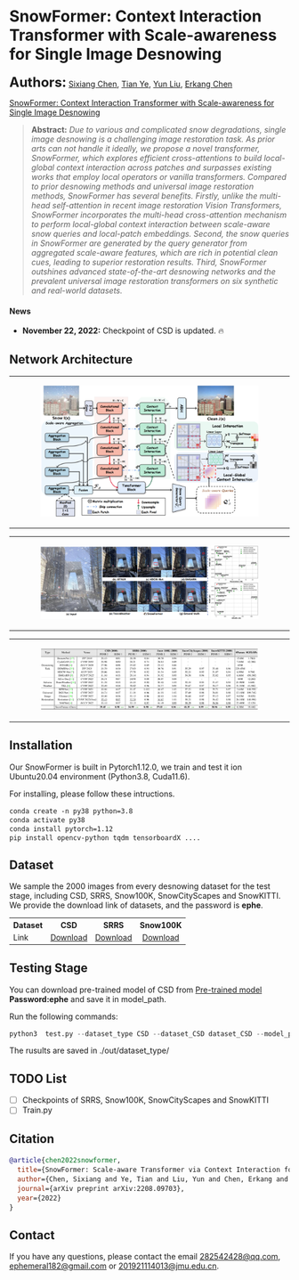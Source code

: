 # SnowFormer: Context Interaction Transformer with Scale-awareness for Single Image Desnowing
**<font size=5>Authors:</font>** [Sixiang Chen](https://scholar.google.com/citations?hl=zh-CN&user=EtljKSgAAAAJ), [Tian Ye](https://scholar.google.com/citations?user=1sGXZ-wAAAAJ&hl=zh-CN), [Yun Liu](http://ai.swu.edu.cn/info/1071/1804.htm), [Erkang Chen](https://scholar.google.com/citations?user=hWo1RTsAAAAJ&hl=zh-CN)

[SnowFormer: Context Interaction Transformer with Scale-awareness for Single Image Desnowing](https://arxiv.org/abs/2208.09703)

> **Abstract:** *Due to various and complicated snow degradations, single image desnowing is a challenging image restoration task. As prior arts can not handle it ideally, we propose a novel transformer, SnowFormer, which explores efficient cross-attentions to build local-global context interaction across patches and surpasses existing works that employ local operators or vanilla transformers. Compared to prior desnowing methods and universal image restoration methods, SnowFormer has several benefits. Firstly, unlike the multi-head self-attention in recent image restoration Vision Transformers, SnowFormer incorporates the multi-head cross-attention mechanism to perform local-global context interaction between scale-aware snow queries and local-patch embeddings. Second, the snow queries in SnowFormer are generated by the query generator from aggregated scale-aware features, which are rich in potential clean cues, leading to superior restoration results. Third, SnowFormer outshines advanced state-of-the-art desnowing networks and the prevalent universal image restoration transformers on six synthetic and real-world datasets.*

#### News
- **November 22, 2022:** Checkpoint of CSD is updated. :fire:
## Network Architecture
<table>
  <tr>
    <td><p align='center'>
    <img src="https://github.com/Ephemeral182/SnowFormer/blob/master/image/2.png#pic_center" width="80%" ></img></td>

</table>

<table>
  <tr>
    <td><p align='center'>
    <img src="https://github.com/Ephemeral182/SnowFormer/blob/master/image/1.png#pic_center" width="80%" ></img></td>

</table>

<table>
  <tr>
    <td><p align='center'>
    <img src="https://github.com/Ephemeral182/SnowFormer/blob/master/image/table.png#pic_center" width="80%" ></img></td>

</table>

## Installation
Our SnowFormer is built in Pytorch1.12.0, we train and test it ion Ubuntu20.04 environment (Python3.8, Cuda11.6).

For installing, please follow these intructions.
```
conda create -n py38 python=3.8
conda activate py38
conda install pytorch=1.12 
pip install opencv-python tqdm tensorboardX ....
```
## Dataset
We sample the 2000 images from every desnowing dataset for the test stage, including CSD, SRRS, Snow100K, SnowCityScapes and SnowKITTI. We provide the download link of datasets, and the password is **ephe**.

<table>
  <tr>
    <th align="left">Dataset</th>
    <th align="center">CSD</th>
    <th align="center">SRRS</th>
    <th align="center">Snow100K</th>
  </tr>
  <tr>
    <td align="left">Link</td>
    <td align="center"><a href="https://pan.baidu.com/s/133JxR-sCICZyIXAZSxS_GQ">Download</a></td>
    <td align="center"><a href="https://pan.baidu.com/s/1vTBmacVkwp6qtjofMC4-Qg">Download</a></td>
    <td align="center"><a href="https://pan.baidu.com/s/1TStTvd4GGF60HYTahvyxpA">Download</a></td>
  </tr>
 </table>

## Testing Stage
You can download pre-trained model of CSD from [Pre-trained model](https://pan.baidu.com/s/1zAUlrniCGgrONk0_8CBadw) &nbsp; **Password:ephe** and save it in model_path.

Run the following commands:
```python
python3  test.py --dataset_type CSD --dataset_CSD dataset_CSD --model_path model_path
```
The rusults are saved in ./out/dataset_type/

## TODO List
- [ ] Checkpoints of SRRS, Snow100K, SnowCityScapes and SnowKITTI
- [ ] Train.py

## Citation 
```Bibtex
@article{chen2022snowformer,
  title={SnowFormer: Scale-aware Transformer via Context Interaction for Single Image Desnowing},
  author={Chen, Sixiang and Ye, Tian and Liu, Yun and Chen, Erkang and Shi, Jun and Zhou, Jingchun},
  journal={arXiv preprint arXiv:2208.09703},
  year={2022}
}
```
## Contact
If you have any questions, please contact the email 282542428@qq.com, ephemeral182@gmail.com or 201921114013@jmu.edu.cn.
